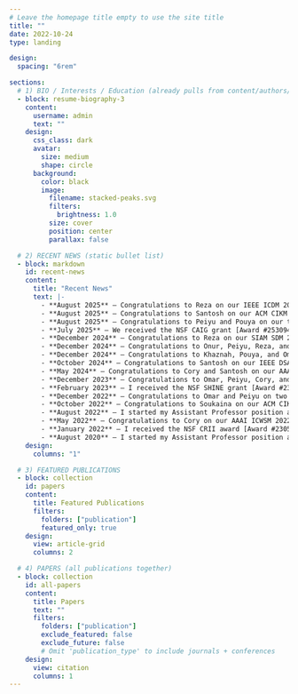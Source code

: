 ```yaml
---
# Leave the homepage title empty to use the site title
title: ""
date: 2022-10-24
type: landing

design:
  spacing: "6rem"

sections:
  # 1) BIO / Interests / Education (already pulls from content/authors/admin/)
  - block: resume-biography-3
    content:
      username: admin
      text: ""
    design:
      css_class: dark
      avatar:
        size: medium
        shape: circle
      background:
        color: black
        image:
          filename: stacked-peaks.svg
          filters:
            brightness: 1.0
          size: cover
          position: center
          parallax: false

  # 2) RECENT NEWS (static bullet list)
  - block: markdown
    id: recent-news
    content:
      title: "Recent News"
      text: |-
        - **August 2025** — Congratulations to Reza on our IEEE ICDM 2025 paper.
        - **August 2025** — Congratulations to Santosh on our ACM CIKM 2025 paper.
        - **August 2025** — Congratulations to Peiyu and Pouya on our two IEEE DSAA 2025 papers.
        - **July 2025** — We received the NSF CAIG grant [Award #2530946](https://www.nsf.gov/awardsearch/showAward?AWD_ID=2530946)!
        - **December 2024** — Congratulations to Reza on our SIAM SDM 2025 paper.
        - **December 2024** — Congratulations to Onur, Peiyu, Reza, and Pouya on four IEEE Big Data 2024 papers.
        - **December 2024** — Congratulations to Khaznah, Pouya, and Omar on three ICPR 2024 papers.
        - **October 2024** — Congratulations to Santosh on our IEEE DSAA 2024 paper.
        - **May 2024** — Congratulations to Cory and Santosh on our AAAI ICWSM 2024 paper.
        - **December 2023** — Congratulations to Omar, Peiyu, Cory, and Santosh on three IEEE Big Data 2023 papers.
        - **February 2023** — I received the NSF SHINE grant [Award #2301397](https://www.nsf.gov/awardsearch/showAward?AWD_ID=2301397)!
        - **December 2022** — Congratulations to Omar and Peiyu on two IEEE Big Data 2022 papers.
        - **October 2022** — Congratulations to Soukaina on our ACM CIKM 2022 paper.
        - **August 2022** — I started my Assistant Professor position at CS USU.
        - **May 2022** — Congratulations to Cory on our AAAI ICWSM 2022 paper.
        - **January 2022** — I received the NSF CRII award [Award #2305781](https://www.nsf.gov/awardsearch/showAward?AWD_ID=2305781)!
        - **August 2020** — I started my Assistant Professor position at CS NMSU.
    design:
      columns: "1"

  # 3) FEATURED PUBLICATIONS
  - block: collection
    id: papers
    content:
      title: Featured Publications
      filters:
        folders: ["publication"]
        featured_only: true
    design:
      view: article-grid
      columns: 2

  # 4) PAPERS (all publications together)
  - block: collection
    id: all-papers
    content:
      title: Papers
      text: ""
      filters:
        folders: ["publication"]
        exclude_featured: false
        exclude_future: false
        # Omit 'publication_type' to include journals + conferences
    design:
      view: citation
      columns: 1
---
```

